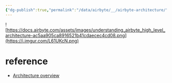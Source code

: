 ```yaml
---
{"dg-publish":true,"permalink":"/data/airbyte/__/airbyte-architecture/","created":"","updated":""}
---
```



![https://docs.airbyte.com/assets/images/understanding_airbyte_high_level_architecture-ac5aa905ca8916521b41cdaecec4cd08.png](https://i.imgur.com/L61UKcN.png)

# reference
- [Architecture overview](https://docs.airbyte.com/understanding-airbyte/high-level-view)